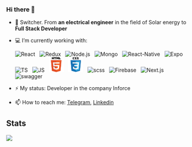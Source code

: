 ### Hi there 👋

- :rocket: Switcher. From **an electrical engineer** in the field of Solar energy to **Full Stack Developer** 
- :computer: I’m currently working with: 

   <img src="https://upload.wikimedia.org/wikipedia/commons/thumb/a/a7/React-icon.svg/640px-React-icon.svg.png" alt="React" width="40"/> &nbsp; <img src="https://seeklogo.com/images/R/redux-logo-9CA6836C12-seeklogo.com.png" alt="Redux" width="40"/> &nbsp; <img src="https://cdn.iconscout.com/icon/free/png-256/node-js-1174925.png" alt="Node.js" width="40"/> &nbsp; <img src="https://cdn.iconscout.com/icon/free/png-256/mongodb-5-1175140.png" alt="Mongo" width="40"/> &nbsp;
   <img src="https://assets-global.website-files.com/5d9bc5d562ffc2869b470941/5e1f9804b36ff7196d4b72a0_logo-react-native-tech.png" alt="React-Native" width="40"/> &nbsp; <img src="https://www.svgrepo.com/show/353723/expo-icon.svg" alt="Expo" width="40"/> &nbsp; <img src="https://cdn-icons-png.flaticon.com/512/5968/5968381.png" alt="TS" width="40"/> &nbsp; <img src="https://cdn-icons-png.flaticon.com/512/5968/5968292.png" alt="JS" width="40"/> &nbsp; <img src="https://raw.githubusercontent.com/github/explore/80688e429a7d4ef2fca1e82350fe8e3517d3494d/topics/html/html.png" alt="html" width="40"/> &nbsp; <img src="https://raw.githubusercontent.com/github/explore/80688e429a7d4ef2fca1e82350fe8e3517d3494d/topics/css/css.png" alt="css" width="40"/>
   &nbsp; <img src="https://upload.wikimedia.org/wikipedia/commons/thumb/9/96/Sass_Logo_Color.svg/1280px-Sass_Logo_Color.svg.png" alt="scss" width="40"/> &nbsp; 
   <img src="https://cdn4.iconfinder.com/data/icons/google-i-o-2016/512/google_firebase-2-512.png" alt="Firebase" width="40"/> &nbsp;
   <img src="https://upload.wikimedia.org/wikipedia/commons/thumb/8/8e/Nextjs-logo.svg/1280px-Nextjs-logo.svg.png" alt="Next.js" width="45"/> 
    &nbsp; <img src="https://static-00.iconduck.com/assets.00/swagger-icon-512x512-halz44im.png" alt="swagger" width="40"/> 

- ⚡ My status: Developer in the company Inforce
- 📫 How to reach me: [Telegram](https://t.me/jekiekolya), [Linkedin](https://www.linkedin.com/in/mykola-berezhniuk/)

## Stats



<a href=""> <img align="center" src="https://github-readme-stats-sigma-five.vercel.app/api/top-langs/?username=jekiekolya&layout=compact"/> </a>



<!--
**jekiekolya/jekiekolya** is a ✨ _special_ ✨ repository because its `README.md` (this file) appears on your GitHub profile.

<img src="https://komarev.com/ghpvc/?username=jekiekolya&style=flat-square&color=blue" alt=""/>

Here are some ideas to get you started:

- 🔭 I’m currently working with: JS, React ...
- 🌱 I’m currently learning ...
- 👯 I’m looking to collaborate on ...
- 🤔 I’m looking for help with ...
- 💬 Ask me about ...
- 📫 How to reach me: ...
- 😄 Pronouns: ...
- ⚡ Fun fact: ...

- ⚡ My status: Now I am looking for a new position in the company where I want to grow together. [My CV](https://drive.google.com/file/d/1CrxmsVLI8_qOvNwRUrxIYoxntPTKcvKs/view?usp=sharing)

<a href=""> <img align="center" src="https://github-readme-stats-sigma-five.vercel.app/api/top-langs/?username=YulietM&theme=react&line_height=40&hide=css"/> </a>

![Anurag's GitHub stats](https://github-readme-stats.vercel.app/api?username=jekiekolya)
![Top Langs](https://github-readme-stats.vercel.app/api/top-langs/?username=jekiekolya&layout=compact)
-->
